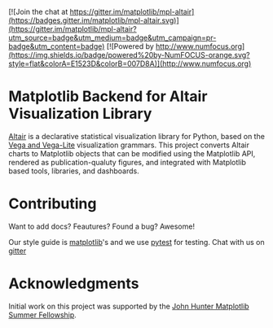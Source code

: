 [![Join the chat at https://gitter.im/matplotlib/mpl-altair](https://badges.gitter.im/matplotlib/mpl-altair.svg)](https://gitter.im/matplotlib/mpl-altair?utm_source=badge&utm_medium=badge&utm_campaign=pr-badge&utm_content=badge)
[![Powered by http://www.numfocus.org](https://img.shields.io/badge/powered%20by-NumFOCUS-orange.svg?style=flat&colorA=E1523D&colorB=007D8A)](http://www.numfocus.org)

Matplotlib Backend for Altair Visualization Library
==================================================
[Altair](https://altair-viz.github.io/) is a declarative statistical visualization library for Python, based on the [Vega and Vega-Lite](https://vega.github.io/) visualization grammars. This project converts Altair charts to Matplotlib objects that can be modified using the Matplotlib API, rendered as publication-qualuty figures, and integrated with Matplotlib based tools, libraries, and dashboards.


Contributing
=============
Want to add docs? Feautures? Found a bug? Awesome! 
 
Our style guide is [matplotlib](https://matplotlib.org/devel/index.html)'s and we use [pytest](https://docs.pytest.org/en/latest/) for testing. Chat with us on [gitter](https://gitter.im/matplotlib/mpl-altair)
 

Acknowledgments
================
Initial work on this project was supported by the [John Hunter Matplotlib Summer Fellowship](https://www.numfocus.org/programs/john-hunter-technology-fellowship).
